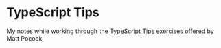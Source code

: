 # TypeScript Tips

My notes while working through the [TypeScript Tips](https://www.totaltypescript.com/tips) exercises offered by Matt Pocock
